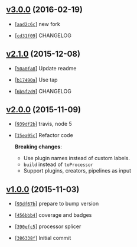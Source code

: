 <!-- 70fdec5 1455854146000 -->

## [v3.0.0](https://github.com/reducejs/postcss-processor-splicer/commit/70fdec5) (2016-02-19)

* [[`aad2c6c`](https://github.com/reducejs/postcss-processor-splicer/commit/aad2c6c)] new fork

* [[`cd31f09`](https://github.com/reducejs/postcss-processor-splicer/commit/cd31f09)] CHANGELOG

## [v2.1.0](https://github.com/reducejs/postcss-processor-splicer/commit/84dec84) (2015-12-08)

* [[`50a0fa8`](https://github.com/reducejs/postcss-processor-splicer/commit/50a0fa8)] Update readme

* [[`b17490a`](https://github.com/reducejs/postcss-processor-splicer/commit/b17490a)] Use tap

* [[`6b5f2d9`](https://github.com/reducejs/postcss-processor-splicer/commit/6b5f2d9)] CHANGELOG

## [v2.0.0](https://github.com/reducejs/postcss-processor-splicer/commit/1c2d84d) (2015-11-09)

* [[`939df2b`](https://github.com/reducejs/postcss-processor-splicer/commit/939df2b)] travis, node 5

* [[`15ea95c`](https://github.com/reducejs/postcss-processor-splicer/commit/15ea95c)] Refactor code

    
    **Breaking changes**:
    * Use plugin names instead of custom labels.
    * `build` instead of `toProcessor`
    * Support plugins, creators, pipelines as input

## [v1.0.0](https://github.com/reducejs/postcss-processor-splicer/commit/3866b6a) (2015-11-03)

* [[`93df67b`](https://github.com/reducejs/postcss-processor-splicer/commit/93df67b)] prepare to bump version

* [[`456bbb4`](https://github.com/reducejs/postcss-processor-splicer/commit/456bbb4)] coverage and badges

* [[`390efc5`](https://github.com/reducejs/postcss-processor-splicer/commit/390efc5)] processor splicer

* [[`386338f`](https://github.com/reducejs/postcss-processor-splicer/commit/386338f)] Initial commit

